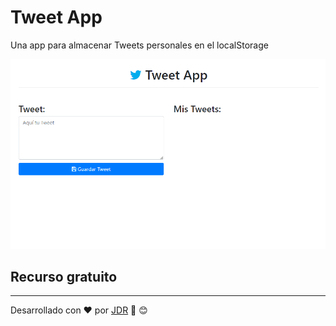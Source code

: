 # Tweet App

Una app para almacenar Tweets personales en el localStorage

![Portada](https://github.com/jdreina7/bo-js-tweet-app/blob/master/assets/portada.png)

## Recurso gratuito
---
Desarrollado con :heart: por [JDR](https://github.com/jdreina7/) :muscle: :blush:
